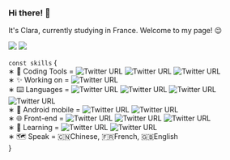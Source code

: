### Hi there! 👋

It's Clara, currently studying in France. Welcome to my page! 😉

[![](https://img.shields.io/badge/@Yuhui-0077B5?style=for-the-badge&logo=linkedin&logoColor=white)](https://www.linkedin.com/in/yuhui-xu-2a880b172/)   ![](https://img.shields.io/badge/claraxu1201@gmail.com-D14836?style=for-the-badge&logo=gmail&logoColor=white)
<br/>

`const skills` {<br/>
    ∗ 🔧 Coding Tools = <img alt="Twitter URL" src="https://img.shields.io/twitter/url?label=Git&logo=git&style=social&url=https%3A%2F%2Fgithub.com%2Fclaraxuxu">    <img alt="Twitter URL" src="https://img.shields.io/twitter/url?label=Shell%20%2F%20Bash&logo=shell&style=social&url=https%3A%2F%2Fwww.google.com%2Furl%3Fsa%3Dt%26rct%3Dj%26q%3D%26esrc%3Ds%26source%3Dweb%26cd%3D%26cad%3Drja%26uact%3D8%26ved%3D2ahUKEwjz9t2Pt-_vAhUPzYUKHXkUDfAQFjABegQICBAD%26url%3Dhttps%253A%252F%252Fen.wikipedia.org%252Fwiki%252FBash_%28Unix_shell%29%26usg%3DAOvVaw3joBHqysofmVvhAyLxRCAC"> <img alt="Twitter URL" src="https://img.shields.io/twitter/url?label=VS%20Code&logo=visual%20studio&style=social&url=https%3A%2F%2Fwww.google.com%2Furl%3Fsa%3Dt%26rct%3Dj%26q%3D%26esrc%3Ds%26source%3Dweb%26cd%3D%26cad%3Drja%26uact%3D8%26ved%3D2ahUKEwiLudiht-_vAhXIyYUKHf66Db0QFjAAegQIAhAE%26url%3Dhttps%253A%252F%252Fcode.visualstudio.com%252F%26usg%3DAOvVaw15O90sm1ios8AUpw56hCml">
<br/>
    ∗ ✨ Working on = <img alt="Twitter URL" src="https://img.shields.io/twitter/url?label=Android%20Projects&logo=android&logoColor=green&style=social&url=https%3A%2F%2Fwww.google.com%2Furl%3Fsa%3Dt%26rct%3Dj%26q%3D%26esrc%3Ds%26source%3Dweb%26cd%3D%26cad%3Drja%26uact%3D8%26ved%3D2ahUKEwjkoOy7t-_vAhWHyoUKHcPhBGIQFjAAegQIAhAE%26url%3Dhttps%253A%252F%252Fwww.android.com%252F%26usg%3DAOvVaw0ZEyausunIIkl0XsuhkOBV">
<br/>
    ∗ ⌨️ Languages = <img alt="Twitter URL" src="https://img.shields.io/twitter/url?label=language%20C&logo=C&logoColor=blue&style=social&url=https%3A%2F%2Fwww.linkedin.com%2Fin%2Fyuhui-xu-2a880b172%2F">  <img alt="Twitter URL" src="https://img.shields.io/twitter/url?label=C%2B%2B&logo=C%2B%2B&logoColor=blue&style=social&url=https%3A%2F%2Fwww.linkedin.com%2Fin%2Fyuhui-xu-2a880b172%2F">    <img alt="Twitter URL" src="https://img.shields.io/twitter/url?label=Python&logo=python&style=social&url=https%3A%2F%2Fwww.linkedin.com%2Fin%2Fyuhui-xu-2a880b172%2F">  <img alt="Twitter URL" src="https://img.shields.io/twitter/url?label=Haskell&logo=haskell&style=social&url=https%3A%2F%2Fwww.linkedin.com%2Fin%2Fyuhui-xu-2a880b172%2F">
<br/>
    ∗ 📱 Android mobile = <img alt="Twitter URL" src="https://img.shields.io/twitter/url?label=React%20Native&logo=React&logoColor=blue&style=social&url=https%3A%2F%2Fwww.google.com%2Furl%3Fsa%3Dt%26rct%3Dj%26q%3D%26esrc%3Ds%26source%3Dweb%26cd%3D%26cad%3Drja%26uact%3D8%26ved%3D2ahUKEwitksXdou_vAhUBxYUKHRHtAG4QFjAAegQICBAD%26url%3Dhttps%253A%252F%252Freactnative.dev%252F%26usg%3DAOvVaw3N725EvNXK2_crezzoIs9d">  <img alt="Twitter URL" src="https://img.shields.io/twitter/url?label=Flutter&logo=flutter&logoColor=blue&style=social&url=https%3A%2F%2Fwww.google.com%2Furl%3Fsa%3Dt%26rct%3Dj%26q%3D%26esrc%3Ds%26source%3Dweb%26cd%3D%26cad%3Drja%26uact%3D8%26ved%3D2ahUKEwiDr5nwo-_vAhVLhRoKHVzuBo0QFjAAegQIBhAD%26url%3Dhttps%253A%252F%252Fflutter.dev%252F%26usg%3DAOvVaw2fvkNby53pMEHpkl0gKIVl"> 
<br/>
    ∗ 🌐 Front-end = <img alt="Twitter URL" src="https://img.shields.io/twitter/url?label=HTML5&logo=html5&style=social&url=https%3A%2F%2Fwww.google.com%2Furl%3Fsa%3Dt%26rct%3Dj%26q%3D%26esrc%3Ds%26source%3Dweb%26cd%3D%26cad%3Drja%26uact%3D8%26ved%3D2ahUKEwiY9LPOt-_vAhUjy4UKHalWClwQFjAWegQIRBAD%26url%3Dhttps%253A%252F%252Fhtml.spec.whatwg.org%252F%26usg%3DAOvVaw0pP85SQynG9pJ8_qmYpoKi">    <img alt="Twitter URL" src="https://img.shields.io/twitter/url?label=CSS3&logo=css3&style=social&url=https%3A%2F%2Fwww.google.com%2Furl%3Fsa%3Dt%26rct%3Dj%26q%3D%26esrc%3Ds%26source%3Dweb%26cd%3D%26cad%3Drja%26uact%3D8%26ved%3D2ahUKEwjx_73st-_vAhUKx4UKHVe5BUQQFjAMegQILBAD%26url%3Dhttps%253A%252F%252Fen.wikipedia.org%252Fwiki%252FCSS%26usg%3DAOvVaw2AefRLcVpaGBVUS8Z-YOq4">  <img alt="Twitter URL" src="https://img.shields.io/twitter/url?label=Vue.js&logo=Vue.js&logoColor=green&style=social&url=https%3A%2F%2Fwww.google.com%2Furl%3Fsa%3Dt%26rct%3Dj%26q%3D%26esrc%3Ds%26source%3Dweb%26cd%3D%26cad%3Drja%26uact%3D8%26ved%3D2ahUKEwirmvudpO_vAhVDzIUKHaLOCskQFjAAegQIAhAE%26url%3Dhttps%253A%252F%252Fcn.vuejs.org%252Findex.html%26usg%3DAOvVaw0teePnJurqG27Lj-ADzC6e">
<br/>
    ∗ 🔭 Learning = <img alt="Twitter URL" src="https://img.shields.io/twitter/url?label=Java&logo=java&style=social&url=https%3A%2F%2Fwww.google.com%2Furl%3Fsa%3Dt%26rct%3Dj%26q%3D%26esrc%3Ds%26source%3Dweb%26cd%3D%26cad%3Drja%26uact%3D8%26ved%3D2ahUKEwid-rr4t-_vAhUCCRoKHav1BZwQFjAAegQIAhAE%26url%3Dhttps%253A%252F%252Fwww.java.com%252F%26usg%3DAOvVaw07au0gJtrW9kRPFYV_4HTb">  <img alt="Twitter URL" src="https://img.shields.io/twitter/url?label=Docker&logo=docker&style=social&url=https%3A%2F%2Fwww.google.com%2Furl%3Fsa%3Dt%26rct%3Dj%26q%3D%26esrc%3Ds%26source%3Dweb%26cd%3D%26cad%3Drja%26uact%3D8%26ved%3D2ahUKEwid-rr4t-_vAhUCCRoKHav1BZwQFjAAegQIAhAE%26url%3Dhttps%253A%252F%252Fwww.java.com%252F%26usg%3DAOvVaw07au0gJtrW9kRPFYV_4HTb">
<br/>
    ∗ 🗺️ Speak = 🇨🇳Chinese, 🇫🇷French, 🇬🇧English <br/>
}
<br/>
<!-- ![](https://github-readme-stats.vercel.app/api?username=claraxuxu) -->
